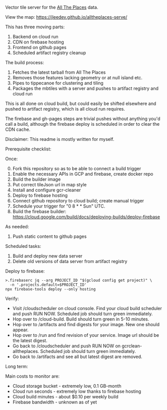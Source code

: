 Vector tile server for the [All The Places][1] data.

[1]: https://www.alltheplaces.xyz/

View the map: https://jleedev.github.io/alltheplaces-serve/

This has three moving parts:

1. Backend on cloud run
2. CDN on firebase hosting
3. Frontend on github pages
4. Scheduled artifact registry cleanup

The build process:

1. Fetches the latest tarball from All The Places
2. Removes those features lacking geometry or at null island etc.
3. Pipes to tippecanoe for clustering and tiling
4. Packages the mbtiles with a server and pushes to artifact registry and cloud run

This is all done on cloud build, but could easily be shifted elsewhere and pushed to artifact registry, which is all cloud run requires.

The firebase and gh-pages steps are trivial pushes without anything you'd call a build, although the firebase deploy is scheduled in order to clear the CDN cache.

Disclaimer: This readme is mostly written for myself.

Prerequisite checklist:

Once:

0. Fork this repository so as to be able to connect a build trigger
1. Enable the necessary APIs in GCP and firebase, create docker repo
2. Build the builder image
3. Put correct tileJson url in map style
4. Install and configure gcr-cleaner
5. Deploy to firebase hosting
6. Connect github repository to cloud build; create manual trigger
7. Schedule your trigger for "0 8 * * Sun" UTC.
8. Build the firebase builder: https://cloud.google.com/build/docs/deploying-builds/deploy-firebase

As needed:

1. Push static content to github pages

Scheduled tasks:

1. Build and deploy new data server
2. Delete old versions of data server from artifact registry

Deploy to firebase:

```
>.firebaserc jq --arg PROJECT_ID "$(gcloud config get project)" \
  -n '.projects.default=$PROJECT_ID'
npx firebase-tools deploy --only hosting
```

Verify:

- Visit /cloudscheduler on cloud console. Find your cloud build scheduler and push RUN NOW. Scheduled job should turn green immediately.
- Hop over to /cloud-build. Build should turn green in 5-10 minutes.
- Hop over to /artifacts and find digests for your image. New one should appear.
- Hop over to /run and find revision of your service. Image url should be the latest digest.
- Go back to /cloudscheduler and push RUN NOW on gcrclean-alltheplaces. Scheduled job should turn green immediately.
- Go back to /artifacts and see all but latest digest are removed.

Long term:

Main costs to monitor are:

- Cloud storage bucket - extremely low, 0.1 GB-month
- Cloud run seconds - extremely low thanks to firebase hosting
- Cloud build minutes - about $0.10 per weekly build
- Firebase bandwidth - unknown as of yet
